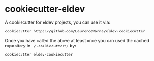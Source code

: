 # cookiecutter-eldev

A cookiecutter for eldev projects, you can use it via:

```bash
cookiecutter https://github.com/LaurenceWarne/eldev-cookiecutter
```

Once you have called the above at least once you can used the cached repository in `~/.cookiecutters/` by:

```bash
cookiecutter eldev-cookiecutter
```

